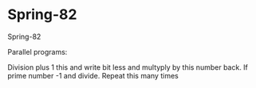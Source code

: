 # Spring-82
Spring-82

Parallel programs:

Division plus 1 this and write bit less and multyply by this number back. If prime number -1 and divide. Repeat this many times

